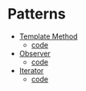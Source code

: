 # Patterns

- <a href="https://liltdevs.tistory.com/129">Template Method</a>
  - <a href="https://github.com/taesukang-dev/42seoul-Java-OOP-design-pattern-study/blob/master/week3/src/templatemethod/TemplateMethodImpl.java">code</a>
- <a href="https://liltdevs.tistory.com/130">Observer</a>
  - <a href="https://github.com/taesukang-dev/42seoul-Java-OOP-design-pattern-study/blob/master/week3/src/observer/ObserverImpl.java">code</a>
- <a href="https://liltdevs.tistory.com/131">Iterator</a>
  - <a href="https://github.com/taesukang-dev/42seoul-Java-OOP-design-pattern-study/blob/master/week3/src/iterator/IteratorImpl.java">code</a>